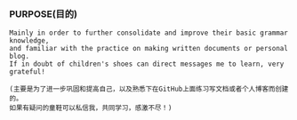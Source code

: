 
### PURPOSE(目的)
    Mainly in order to further consolidate and improve their basic grammar knowledge, 
    and familiar with the practice on making written documents or personal blog.
    If in doubt of children's shoes can direct messages me to learn, very grateful!
    
    (主要是为了进一步巩固和提高自己，以及熟悉下在GitHub上面练习写文档或者个人博客而创建的。
    如果有疑问的童鞋可以私信我，共同学习，感激不尽！)
